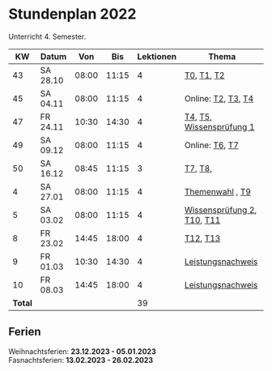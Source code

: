 # Stundenplan 2022

Unterricht 4. Semester.

| KW        | Datum    | Von   | Bis   | Lektionen | Thema                                                                               |
| --------- | -------- | ----- | ----- | --------- | ----------------------------------------------------------------------------------- |
| 43        | SA 28.10 | 08:00 | 11:15 | 4         | [T0](topic-0/README.md), [T1](topic-1/README.md), [T2](topic-2/README.md)           |
| 45        | SA 04.11 | 08:00 | 11:15 | 4         | Online: [T2](topic-2/README.md), [T3](topic-3/README.md), [T4](topic-4/README.md)   |
| 47        | FR 24.11 | 10:30 | 14:30 | 4         | [T4](topic-4/README.md), [T5](topic-5/README.md), [Wissensprüfung 1](exam1.md)      |
| 49        | SA 09.12 | 08:00 | 11:15 | 4         | Online: [T6](topic-6/README.md), [T7](topic-7/README.md)                            |
| 50        | SA 16.12 | 08:45 | 11:15 | 3         | [T7](topic-7/README.md), [T8](topic-8/README.md), |
| 4         | SA 27.01 | 08:00 | 11:15 | 4         | [Themenwahl](exam3.md#Themenwahl) , [T9](topic-9/README.md)                                                 |
| 5         | SA 03.02 | 08:00 | 11:15 | 4         | [Wissensprüfung 2](exam2.md), [T10](topic-10/README.md), [T11](topic-11/README.md)                                |
| 8         | FR 23.02 | 14:45 | 18:00 | 4         | [T12](topic-12/README.md), [T13](topic-13/README.md)                                |
| 9         | FR 01.03 | 10:30 | 14:30 | 4         | [Leistungsnachweis](exam.md#leistungsnachweis)        |
| 10        | FR 08.03 | 14:45 | 18:00 | 4         | [Leistungsnachweis](exam.md#leistungsnachweis)                                      |
| **Total** |          |       |       | 39        |                                                                                     |
<!-- TBLFM: @>$5=sum(@I..@-1) -->

## Ferien

Weihnachtsferien: **23.12.2023 - 05.01.2023**\
Fasnachtsferien: **13.02.2023 - 26.02.2023**
